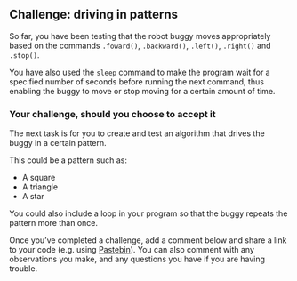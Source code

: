 [comment]: # (
Is this step open? Y/N
If so, short description of this step:
Related links:
Related files:
)

## Challenge: driving in patterns

So far, you have been testing that the robot buggy moves appropriately based on the commands `.foward()`, `.backward()`, `.left()`, `.right()` and `.stop()`.

You have also used the `sleep` command to make the program wait for a specified number of seconds before running the next command, thus enabling the buggy to move or stop moving for a certain amount of time.

### Your challenge, should you choose to accept it

The next task is for you to create and test an algorithm that drives the buggy in a certain pattern.

This could be a pattern such as:

+ A square
+ A triangle
+ A star

You could also include a loop in your program so that the buggy repeats the pattern more than once.

Once you’ve completed a challenge, add a comment below and share a link to your code (e.g. using [Pastebin](https://pastebin.com/)). You can also comment with any observations you make, and any questions you have if you are having trouble.
